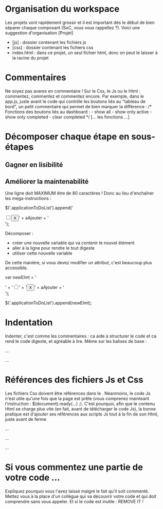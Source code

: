 # Organisation du workspace
Les projets vont rapidement grossir et il est important dès le début de bien séparer chaque composant (SoC, vous vous rappellez ?). Voici une suggestion d'organisation
[Projet]
- [js] : dossier contenant les fichiers js
- [css] : dossier contenant les fichiers css
- index.html : dans ce projet, un seul fichier html, donc on peut le laisser à la racine du projet


# Commentaires
Ne soyez pas avares en commentaire ! Sur le Css, le Js ou le Html : commentez, commentez et commentez encore. 
Par exemple, dans le app.js, juste avant le code qui contrôle les boutons liés au "tableau de bord", un petit commentaire qui permet de bien marquer la différence : 
/*
	Fonctions des boutons liés au dashboard :
	- show all
	- show only active
	- show only completed
	- clear completed
*/
[... les fonctions ...]


# Décomposer chaque étape en sous-étapes
## Gagner en lisibilité
## Améliorer la maintenabilité
Une ligne doit MAXIMUM être de 80 caractères !
Donc au lieu d'enchaîner les mega-instructions : 

$('.applicationToDoList').append('<div class="item"><input type="checkbox" name="elementsliste" id="checkboxID"/><button class="close">X</button>' + aAjouter + '</div>');

Décomposer : 
- créer une nouvelle variable qui va contenir le nouvel élément
- aller à la ligne pour rendre le tout digeste
- utiliser cette nouvelle variable

De cette manière, si vous devez modifier un attribut, c'est beaucoup plus accessible.

var newElmt = '<div class="item">' 
	+ '<input type="checkbox" name="elementsliste" id="checkboxID"/>'
	+ '<button class="close">X</button>' + aAjouter + '</div>');

$('.applicationToDoList').append(newElmt);

# Indentation
Indenter, c'est comme les commentaires : ca aide à structurer le code et ca rend le code digeste,
et agréable à lire.
Même sur les balises de base :
<html>
	<head>
		...
	</head>
	<body>
		<p>
			...
		</p>
	</body>
</html>

# Références des fichiers Js et Css
Les fichiers Css doivent être références dans le <head>.
Néanmoins, le code Js n'est utile qu'une fois que la page est prête (vous comprenez mainteant l'instruction : $(document).ready(...) ;). C'est pourquoi, afin que le contenu Html se charge plus vite (en fait, avant de télécharger le code Js), la bonne pratique est d'ajouter ses références aux scripts Js tout à la fin de son Html, juste avant de ferme </body>
<html>
	<head>
		...
	</head>
	<body>
		<p>
			...
		</p>
		...
		<script type="text/javascript" src="jquery-2.1.4.js"></script>
		<script type="text/javascript" src="app.js"></script>
	</body>
</html>


# Si vous commentez une partie de votre code ...
Expliquez pourquoi vous l'avez laissé malgré le fait qu'il soit commenté. Mettez vous à la place d'un collègue qui va découvrir votre code et qui doit comprendre sans vous appeler. 
Et si le code est inutile : REMOVE IT ! 


# <title>
C'est la balise ultra importante : 
- visibile dans la barre du navigateur
- nom par défaut si la page est "bookmarké
- utilisé par les moteurs de recherche pour référencer la page

Donc, soyez pertinents et mettez les mots-clés

